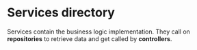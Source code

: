 # Services directory

Services contain the business logic implementation. They call on **repositories** to retrieve data and get called by **controllers**.